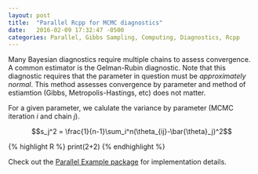 ```yaml
---
layout: post
title:  "Parallel Rcpp for MCMC diagnostics"
date:   2016-02-09 17:32:47 -0500
categories: Parallel, Gibbs Sampling, Computing, Diagnostics, Rcpp
---
```


Many Bayesian diagnostics require multiple chains to assess convergence. A common estimator is the Gelman-Rubin diagnostic. Note that this diagnostic requires that the parameter in question must be *approximately normal*. This method assesses convergence by parameter and method of estiamtion (Gibbs, Metropolis-Hastings, etc) does not matter.

For a given parameter, we calulate the variance by parameter (MCMC iteration $i$ and chain $j$).

$$s_j^2 = \frac{1}{n-1}\sum_i^n(\theta_{ij}-\bar{\theta}_j)^2$$

{% highlight R %}
print(2+2)
{% endhighlight %}

Check out the [Parallel Example package][RcppParallel] for implementation details.

[RcppParallel]: https://github.com/jacobcvt12/RcppParallelExample
